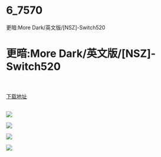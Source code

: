 # 6_7570
更暗:More Dark/英文版/[NSZ]-Switch520
# 更暗:More Dark/英文版/[NSZ]-Switch520
 <br/></br>
[下载地址](https://www.switch520.cc/article/7570 "下载地址")
<br/></br>

<p><span><strong><img src="https://www.switch520.cc/muke_img/upload_art_editor_20201129-1_22946fd5fa386f4fceb0a5e71a01aa9b.jpg"></strong></span></p>
<p><span><strong><img src="https://www.switch520.cc/muke_img/upload_art_editor_20201129-1_bb58304c418b44249ca0ec4d994530c4.jpg"></strong></span></p>
<p><span><strong><img src="https://www.switch520.cc/muke_img/upload_art_editor_20201129-1_cdd0d73258be0a40a3103c1da4dd5769.jpg"></strong></span></p>
<p><span><strong><img src="https://www.switch520.cc/muke_img/upload_art_editor_20201129-1_a22ad46cd5527457ce57371fd227b3df.jpg"></strong></span></p>
<p></p>
<p></p>

